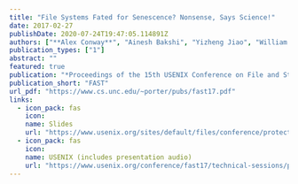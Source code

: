```yaml
---
title: "File Systems Fated for Senescence? Nonsense, Says Science!"
date: 2017-02-27
publishDate: 2020-07-24T19:47:05.114891Z
authors: ["**Alex Conway**", "Ainesh Bakshi", "Yizheng Jiao", "William Jannen", "Yang Zhan", "Jun Yuan", "Michael A Bender", "Rob Johnson", "Bradley C Kuszmaul", "Donald E Porter", "Martin Farach-Colton"]
publication_types: ["1"]
abstract: ""
featured: true
publication: "*Proceedings of the 15th USENIX Conference on File and Storage Technologies (FAST)*"
publication_short: "FAST"
url_pdf: "https://www.cs.unc.edu/~porter/pubs/fast17.pdf"
links:
  - icon_pack: fas
    icon:
    name: Slides
    url: "https://www.usenix.org/sites/default/files/conference/protected-files/fast17_slides_conway.pdf"
  - icon_pack: fas
    icon:
    name: USENIX (includes presentation audio)
    url: "https://www.usenix.org/conference/fast17/technical-sessions/presentation/conway"
---
```


